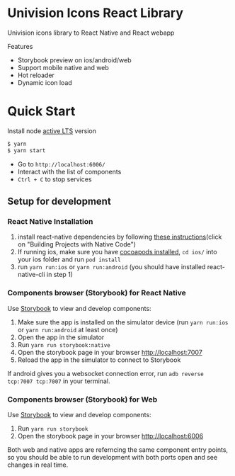 # Univision Icons React Library
Univision icons library to React Native and React webapp

Features

* Storybook preview on ios/android/web
* Support mobile native and web
* Hot reloader
* Dynamic icon load

Quick Start
===========

Install node [active LTS](https://github.com/nodejs/Release#release-schedule) version
```sh
$ yarn
$ yarn start
```
* Go to `http://localhost:6006/`
* Interact with the list of components
* `Ctrl + C` to stop services

## Setup for development
### React Native Installation
1. install react-native dependencies by following [these instructions](https://facebook.github.io/react-native/docs/0.44/getting-started.html)(click on "Building Projects with Native Code")
2. If running ios, make sure you have [cocoapods installed](https://stackoverflow.com/questions/20755044/how-to-install-cocoa-pods), `cd ios/` into your ios folder and run `pod install`
3. run `yarn run:ios` or `yarn run:android` (you should have installed react-native-cli in step 1)

### Components browser (Storybook) for React Native
Use [Storybook](https://github.com/storybooks/storybook) to view and develop components:
1. Make sure the app is installed on the simulator device (run `yarn run:ios` or `yarn run:android` at least once)
2. Open the app in the simulator
3. Run `yarn run storybook:native`
4. Open the storybook page in your browser [http://localhost:7007](http://localhost:7007)
5. Reload the app in the simulator to connect to Storybook

If android gives you a websocket connection error, run `adb reverse tcp:7007 tcp:7007` in your terminal.

### Components browser (Storybook) for Web
Use [Storybook](https://github.com/storybooks/storybook) to view and develop components:
1. Run `yarn run storybook`
2. Open the storybook page in your browser [http://localhost:6006](http://localhost:6006)

Both web and native apps are referncing the same component entry points, so you should be able to run development with both ports open and see changes in real time.
